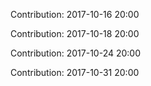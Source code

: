 Contribution: 2017-10-16 20:00

Contribution: 2017-10-18 20:00

Contribution: 2017-10-24 20:00

Contribution: 2017-10-31 20:00


